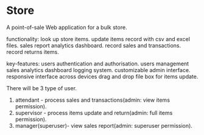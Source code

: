 # Store
A point-of-sale Web application for a bulk store. 

functionality:
look up store items.
update items record with csv and excel files.
sales report analytics dashboard.
record sales and transactions.
record returns items.


key-features:
users authentication and authorisation.
users management 
sales analytics dashboard
logging system.
customizable admin interface.
responsive interface across devices
drag and drop file box for items update.



There will be 3 type of user.
1. attendant - process sales and transactions(admin: view items permission).
2. supervisor - process items update and return(admin: full items permission).
3. manager(superuser)- view sales report(admin: superuser permission).




